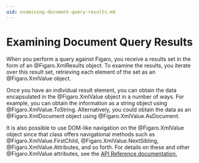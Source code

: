 ```yaml
---
uid: examining-document-query-results.md
---
```


# Examining Document Query Results

When you perform a query against Figaro, you receive a results set in the form of an @Figaro.XmlResults object. To examine the results, you iterate over this result set, retrieving each element of the set as an @Figaro.XmlValue object.

Once you have an individual result element, you can obtain the data encapsulated in the @Figaro.XmlValue object in a number of ways. For example, you can obtain the information as a string object using @Figaro.XmlValue.ToString. Alternatively, you could obtain the data as an @Figaro.XmlDocument object using @Figaro.XmlValue.AsDocument.

It is also possible to use DOM-like navigation on the @Figaro.XmlValue object since that class offers navigational methods such as @Figaro.XmlValue.FirstChild, @Figaro.XmlValue.NextSibling, @Figaro.XmlValue.Attributes, and so forth. For details on these and other @Figaro.XmlValue attributes, see the [API Reference documentation.](/api/index.html)


